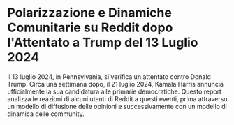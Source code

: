 # Polarizzazione e Dinamiche Comunitarie su Reddit dopo l'Attentato a Trump del 13 Luglio 2024

Il 13 luglio 2024, in Pennsylvania, si verifica un attentato contro Donald Trump. Circa una settimana dopo, il 21 luglio 2024, Kamala Harris annuncia ufficialmente la sua candidatura alle primarie democratiche. Questo report analizza le reazioni di alcuni utenti di Reddit a questi eventi, prima attraverso un modello di diffusione delle opinioni e successivamente con un modello di dinamica delle community.
